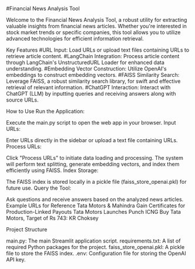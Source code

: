 
#Financial News Analysis Tool

Welcome to the Financial News Analysis Tool, a robust utility for extracting valuable insights from financial news articles. Whether you're interested in stock market trends or specific companies, this tool allows you to utilize advanced technologies for efficient information retrieval.



Key Features
#URL Input: Load URLs or upload text files containing URLs to retrieve article content.
#LangChain Integration: Process article content through LangChain's UnstructuredURL Loader for enhanced data understanding.
#Embedding Vector Construction: Utilize OpenAI's embeddings to construct embedding vectors.
#FAISS Similarity Search: Leverage FAISS, a robust similarity search library, for swift and effective retrieval of relevant information.
#ChatGPT Interaction: Interact with ChatGPT (LLM) by inputting queries and receiving answers along with source URLs.

How to Use
Run the Application:

Execute the main.py script to open the web app in your browser.
Input URLs:

Enter URLs directly in the sidebar or upload a text file containing URLs.
Process URLs:

Click "Process URLs" to initiate data loading and processing.
The system will perform text splitting, generate embedding vectors, and index them efficiently using FAISS.
Index Storage:

The FAISS index is stored locally in a pickle file (faiss_store_openai.pkl) for future use.
Query the Tool:

Ask questions and receive answers based on the analyzed news articles.
Example URLs for Reference
Tata Motors & Mahindra Gain Certificates for Production-Linked Payouts
Tata Motors Launches Punch ICNG
Buy Tata Motors, Target of Rs 743: KR Choksey

Project Structure

main.py: The main Streamlit application script.
requirements.txt: A list of required Python packages for the project.
faiss_store_openai.pkl: A pickle file to store the FAISS index.
.env: Configuration file for storing the OpenAI API key.
